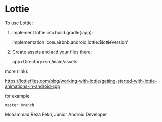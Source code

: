 # Lottie
To use Lottie:
  1. implement lottie into build.gradle(:app):
   
      implementation 'com.airbnb.android:lottie:$lottieVersion'
  2. Create assets and add your files there:
  
      app>Directory>src/main/assets
      
more (link):

https://lottiefiles.com/blog/working-with-lottie/getting-started-with-lottie-animations-in-android-app

for example:

    master branch

Mohammad Reza Fekri, Junior Android Developer
